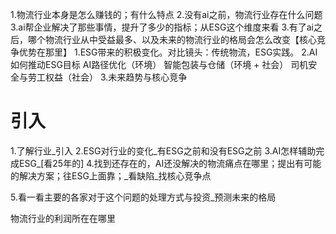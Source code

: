1.物流行业本身是怎么赚钱的；有什么特点
2.没有ai之前，物流行业存在什么问题
3.ai帮企业解决了那些事情，提升了多少的指标；从ESG这个维度来看
3.有了ai之后，哪个物流行业从中受益最多、以及未来的物流行业的格局会怎么改变【核心竞争优势在那里】
1.ESG带来的积极变化。对比镜头：传统物流，ESG实践。
 2.AI如何推动ESG目标
AI路径优化（环境）
智能包装与仓储（环境 + 社会）
司机安全与劳工权益（社会）
 3.未来趋势与核心竞争


# 引入


1.了解行业_引入
2.ESG对行业的变化_有ESG之前和没有ESG之前
3.AI怎样辅助完成ESG_[看25年的]
4.找到还存在的，AI还没解决的物流痛点在哪里；提出有可能的解决方案；往ESG上面靠；_看缺陷_找核心竞争点

5.看一看主要的各家对于这个问题的处理方式与投资_预测未来的格局


物流行业的利润所在在哪里


